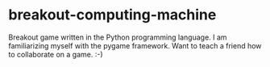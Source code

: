 # breakout-computing-machine
Breakout game written in the Python programming language.
I am familiarizing myself with the pygame framework.
Want to teach a friend how to collaborate on a game. :-)
